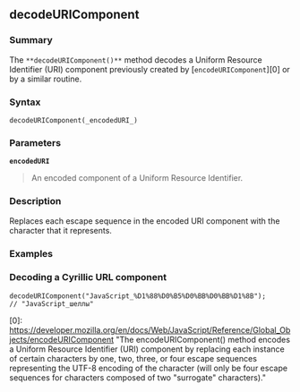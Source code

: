 ## decodeURIComponent

### Summary

The `**decodeURIComponent()**` method decodes a Uniform Resource Identifier (URI) component previously created by [`encodeURIComponent`][0] or by a similar routine.

### Syntax

    decodeURIComponent(_encodedURI_)

### Parameters

**`encodedURI`**

> An encoded component of a Uniform Resource Identifier.

### Description

Replaces each escape sequence in the encoded URI component with the character that it represents.

### Examples

### Decoding a Cyrillic URL component

    decodeURIComponent("JavaScript_%D1%88%D0%B5%D0%BB%D0%BB%D1%8B");
    // "JavaScript_шеллы"
    



[0]: https://developer.mozilla.org/en/docs/Web/JavaScript/Reference/Global_Objects/encodeURIComponent "The encodeURIComponent() method encodes a Uniform Resource Identifier (URI) component by replacing each instance of certain characters by one, two, three, or four escape sequences representing the UTF-8 encoding of the character (will only be four escape sequences for characters composed of two "surrogate" characters)."